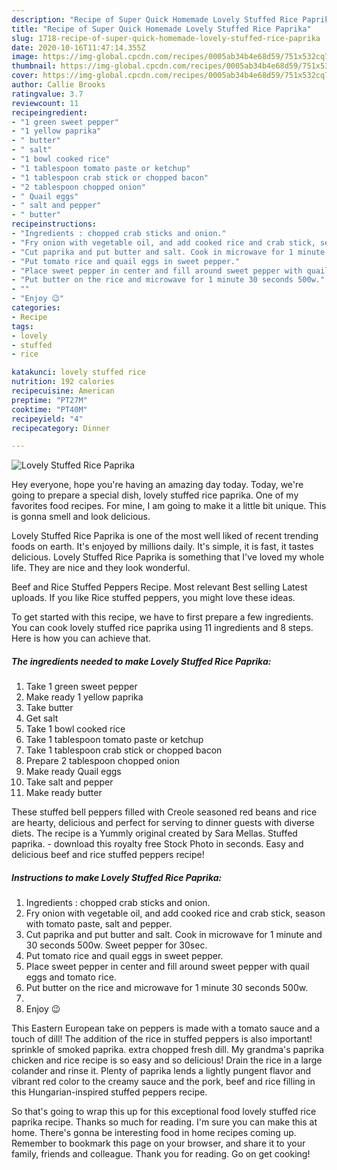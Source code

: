 ```yaml
---
description: "Recipe of Super Quick Homemade Lovely Stuffed Rice Paprika"
title: "Recipe of Super Quick Homemade Lovely Stuffed Rice Paprika"
slug: 1718-recipe-of-super-quick-homemade-lovely-stuffed-rice-paprika
date: 2020-10-16T11:47:14.355Z
image: https://img-global.cpcdn.com/recipes/0005ab34b4e68d59/751x532cq70/lovely-stuffed-rice-paprika-recipe-main-photo.jpg
thumbnail: https://img-global.cpcdn.com/recipes/0005ab34b4e68d59/751x532cq70/lovely-stuffed-rice-paprika-recipe-main-photo.jpg
cover: https://img-global.cpcdn.com/recipes/0005ab34b4e68d59/751x532cq70/lovely-stuffed-rice-paprika-recipe-main-photo.jpg
author: Callie Brooks
ratingvalue: 3.7
reviewcount: 11
recipeingredient:
- "1 green sweet pepper"
- "1 yellow paprika"
- " butter"
- " salt"
- "1 bowl cooked rice"
- "1 tablespoon tomato paste or ketchup"
- "1 tablespoon crab stick or chopped bacon"
- "2 tablespoon chopped onion"
- " Quail eggs"
- " salt and pepper"
- " butter"
recipeinstructions:
- "Ingredients : chopped crab sticks and onion."
- "Fry onion with vegetable oil, and add cooked rice and crab stick, season with tomato paste, salt and pepper."
- "Cut paprika and put butter and salt. Cook in microwave for 1 minute and 30 seconds 500w. Sweet pepper for 30sec."
- "Put tomato rice and quail eggs in sweet pepper."
- "Place sweet pepper in center and fill around sweet pepper with quail eggs and tomato rice."
- "Put butter on the rice and microwave for 1 minute 30 seconds 500w."
- ""
- "Enjoy 😉"
categories:
- Recipe
tags:
- lovely
- stuffed
- rice

katakunci: lovely stuffed rice 
nutrition: 192 calories
recipecuisine: American
preptime: "PT27M"
cooktime: "PT40M"
recipeyield: "4"
recipecategory: Dinner

---
```



![Lovely Stuffed Rice Paprika](https://img-global.cpcdn.com/recipes/0005ab34b4e68d59/751x532cq70/lovely-stuffed-rice-paprika-recipe-main-photo.jpg)

Hey everyone, hope you're having an amazing day today. Today, we're going to prepare a special dish, lovely stuffed rice paprika. One of my favorites food recipes. For mine, I am going to make it a little bit unique. This is gonna smell and look delicious.

Lovely Stuffed Rice Paprika is one of the most well liked of recent trending foods on earth. It's enjoyed by millions daily. It's simple, it is fast, it tastes delicious. Lovely Stuffed Rice Paprika is something that I've loved my whole life. They are nice and they look wonderful.

Beef and Rice Stuffed Peppers Recipe. Most relevant Best selling Latest uploads. If you like Rice stuffed peppers, you might love these ideas.


To get started with this recipe, we have to first prepare a few ingredients. You can cook lovely stuffed rice paprika using 11 ingredients and 8 steps. Here is how you can achieve that.

<!--inarticleads1-->

##### The ingredients needed to make Lovely Stuffed Rice Paprika:

1. Take 1 green sweet pepper
1. Make ready 1 yellow paprika
1. Take  butter
1. Get  salt
1. Take 1 bowl cooked rice
1. Take 1 tablespoon tomato paste or ketchup
1. Take 1 tablespoon crab stick or chopped bacon
1. Prepare 2 tablespoon chopped onion
1. Make ready  Quail eggs
1. Take  salt and pepper
1. Make ready  butter


These stuffed bell peppers filled with Creole seasoned red beans and rice are hearty, delicious and perfect for serving to dinner guests with diverse diets. The recipe is a Yummly original created by Sara Mellas. Stuffed paprika. - download this royalty free Stock Photo in seconds. Easy and delicious beef and rice stuffed peppers recipe! 

<!--inarticleads2-->

##### Instructions to make Lovely Stuffed Rice Paprika:

1. Ingredients : chopped crab sticks and onion.
1. Fry onion with vegetable oil, and add cooked rice and crab stick, season with tomato paste, salt and pepper.
1. Cut paprika and put butter and salt. Cook in microwave for 1 minute and 30 seconds 500w. Sweet pepper for 30sec.
1. Put tomato rice and quail eggs in sweet pepper.
1. Place sweet pepper in center and fill around sweet pepper with quail eggs and tomato rice.
1. Put butter on the rice and microwave for 1 minute 30 seconds 500w.
1. 
1. Enjoy 😉


This Eastern European take on peppers is made with a tomato sauce and a touch of dill! The addition of the rice in stuffed peppers is also important! sprinkle of smoked paprika. extra chopped fresh dill. My grandma&#39;s paprika chicken and rice recipe is so easy and so delicious! Drain the rice in a large colander and rinse it. Plenty of paprika lends a lightly pungent flavor and vibrant red color to the creamy sauce and the pork, beef and rice filling in this Hungarian-inspired stuffed peppers recipe. 

So that's going to wrap this up for this exceptional food lovely stuffed rice paprika recipe. Thanks so much for reading. I'm sure you can make this at home. There's gonna be interesting food in home recipes coming up. Remember to bookmark this page on your browser, and share it to your family, friends and colleague. Thank you for reading. Go on get cooking!
